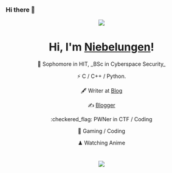 ### Hi there 👋

<!--
**Niebelungen-D/Niebelungen-D** is a ✨ _special_ ✨ repository because its `README.md` (this file) appears on your GitHub profile.

Here are some ideas to get you started:

- 🔭 I’m currently working on ...
- 🌱 I’m currently learning ...
- 👯 I’m looking to collaborate on ...
- 🤔 I’m looking for help with ...
- 💬 Ask me about ...
- 📫 How to reach me: ...
- 😄 Pronouns: ...
- ⚡ Fun fact: ...
-->

<p align="center"><img src="https://i.giphy.com/RThN0hOS2GO4M.gif" /></p>
<h1 align="center">Hi, I'm <a href="https://niebelungen-d.top//">Niebelungen</a>!</h1> 
<div align="center"> 
<p >🍻 Sophomore in HIT, _BSc in Cyberspace Security_</p>
<p >⚡ C / C++ / Python.</p>
<p align="center"> 🖋 Writer at <a href="https://niebelungen-d.top/">Blog</a></p>
<p align="center">✍️ <a href="https://niebelungen-d.top/">Blogger</a></p>
<p align="center">:checkered_flag: PWNer in CTF / Coding</p>
<p align="center"> 🏃 Gaming / Coding</p>
<p align="center">♟ Watching Anime </p>
</div>

<h1 align="center"></h1>
<p align="center">
  <a href="https://github.com/Niebelungen-D"><img src="https://github-readme-stats.vercel.app/api?username=Niebelungen-D&hide_border=true&show_icons=true"></a>
</p>
